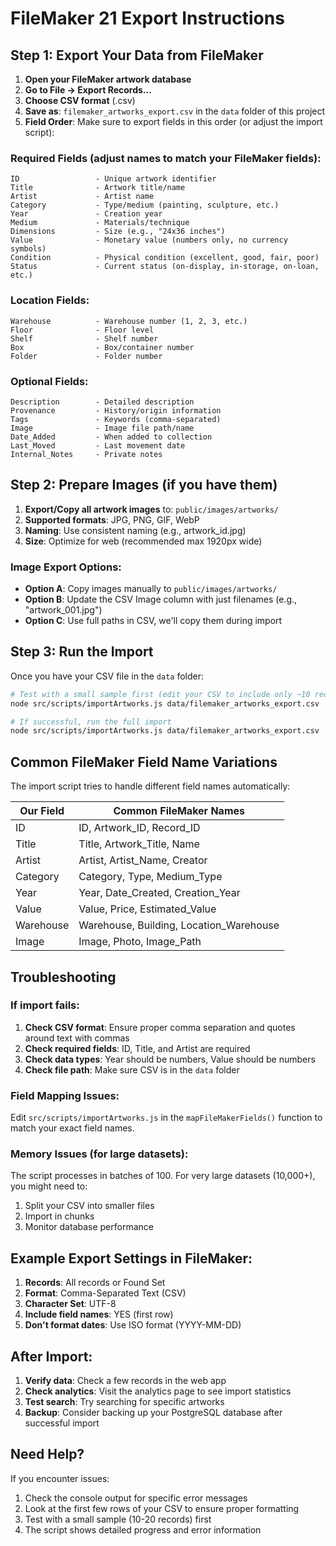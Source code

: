 # FileMaker 21 Export Instructions

## Step 1: Export Your Data from FileMaker

1. **Open your FileMaker artwork database**
2. **Go to File → Export Records...**
3. **Choose CSV format** (.csv)
4. **Save as**: `filemaker_artworks_export.csv` in the `data` folder of this project
5. **Field Order**: Make sure to export fields in this order (or adjust the import script):

### Required Fields (adjust names to match your FileMaker fields):
```
ID                 - Unique artwork identifier
Title              - Artwork title/name
Artist             - Artist name
Category           - Type/medium (painting, sculpture, etc.)
Year               - Creation year
Medium             - Materials/technique
Dimensions         - Size (e.g., "24x36 inches")
Value              - Monetary value (numbers only, no currency symbols)
Condition          - Physical condition (excellent, good, fair, poor)
Status             - Current status (on-display, in-storage, on-loan, etc.)
```

### Location Fields:
```
Warehouse          - Warehouse number (1, 2, 3, etc.)
Floor              - Floor level
Shelf              - Shelf number
Box                - Box/container number
Folder             - Folder number
```

### Optional Fields:
```
Description        - Detailed description
Provenance         - History/origin information
Tags               - Keywords (comma-separated)
Image              - Image file path/name
Date_Added         - When added to collection
Last_Moved         - Last movement date
Internal_Notes     - Private notes
```

## Step 2: Prepare Images (if you have them)

1. **Export/Copy all artwork images** to: `public/images/artworks/`
2. **Supported formats**: JPG, PNG, GIF, WebP
3. **Naming**: Use consistent naming (e.g., artwork_id.jpg)
4. **Size**: Optimize for web (recommended max 1920px wide)

### Image Export Options:
- **Option A**: Copy images manually to `public/images/artworks/`
- **Option B**: Update the CSV Image column with just filenames (e.g., "artwork_001.jpg")
- **Option C**: Use full paths in CSV, we'll copy them during import

## Step 3: Run the Import

Once you have your CSV file in the `data` folder:

```bash
# Test with a small sample first (edit your CSV to include only ~10 records)
node src/scripts/importArtworks.js data/filemaker_artworks_export.csv

# If successful, run the full import
node src/scripts/importArtworks.js data/filemaker_artworks_export.csv
```

## Common FileMaker Field Name Variations

The import script tries to handle different field names automatically:

| Our Field | Common FileMaker Names |
|-----------|------------------------|
| ID | ID, Artwork_ID, Record_ID |
| Title | Title, Artwork_Title, Name |
| Artist | Artist, Artist_Name, Creator |
| Category | Category, Type, Medium_Type |
| Year | Year, Date_Created, Creation_Year |
| Value | Value, Price, Estimated_Value |
| Warehouse | Warehouse, Building, Location_Warehouse |
| Image | Image, Photo, Image_Path |

## Troubleshooting

### If import fails:
1. **Check CSV format**: Ensure proper comma separation and quotes around text with commas
2. **Check required fields**: ID, Title, and Artist are required
3. **Check data types**: Year should be numbers, Value should be numbers
4. **Check file path**: Make sure CSV is in the `data` folder

### Field Mapping Issues:
Edit `src/scripts/importArtworks.js` in the `mapFileMakerFields()` function to match your exact field names.

### Memory Issues (for large datasets):
The script processes in batches of 100. For very large datasets (10,000+), you might need to:
1. Split your CSV into smaller files
2. Import in chunks
3. Monitor database performance

## Example Export Settings in FileMaker:

1. **Records**: All records or Found Set
2. **Format**: Comma-Separated Text (CSV)
3. **Character Set**: UTF-8
4. **Include field names**: YES (first row)
5. **Don't format dates**: Use ISO format (YYYY-MM-DD)

## After Import:

1. **Verify data**: Check a few records in the web app
2. **Check analytics**: Visit the analytics page to see import statistics
3. **Test search**: Try searching for specific artworks
4. **Backup**: Consider backing up your PostgreSQL database after successful import

## Need Help?

If you encounter issues:
1. Check the console output for specific error messages
2. Look at the first few rows of your CSV to ensure proper formatting
3. Test with a small sample (10-20 records) first
4. The script shows detailed progress and error information